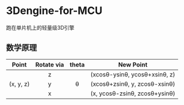 # 3Dengine-for-MCU
跑在单片机上的轻量级3D引擎

## 数学原理
|   Point   | Rotate via | theta |           New Point            |
| :-------: | :--------: | :---: | :----------------------------: |
|           |     z      |       | (xcosθ-ysinθ, ycosθ+xsinθ, z)  |
| (x, y, z) |     y      |   θ   | (xcosθ+zsinθ, y, zcosθ-xsinθ)  |
|           |     x      |       | (x, ycosθ-zsinθ,  zcosθ+ysinθ) |
